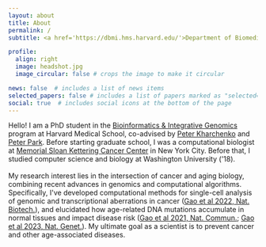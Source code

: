 ```yaml
---
layout: about
title: About
permalink: /
subtitle: <a href='https://dbmi.hms.harvard.edu/'>Department of Biomedical Informatics</a>, Harvard Medical School

profile:
  align: right
  image: headshot.jpg
  image_circular: false # crops the image to make it circular

news: false  # includes a list of news items
selected_papers: false # includes a list of papers marked as "selected={true}"
social: true  # includes social icons at the bottom of the page
---
```

Hello! I am a PhD student in the [Bioinformatics & Integrative Genomics](https://bigphd.hms.harvard.edu/) program at Harvard Medical School, co-advised by [Peter Kharchenko](https://altoslabs.com/team/principal-investigators-san-diego/peter-kharchenko/) and [Peter Park](https://compbio.hms.harvard.edu/people/peter-j-park). Before starting graduate school, I was a computational biologist at [Memorial Sloan Kettering Cancer Center](https://componcmsk.org/) in New York City. Before that, I studied computer science and biology at Washington University ('18).
<br><br>
My research interest lies in the intersection of cancer and aging biology, combining recent advances in genomics and computational algorithms. Specifically, I've developed computational methods for single-cell analysis of genomic and transcriptional aberrations in cancer ([Gao et al 2022, Nat. Biotech.](https://www.nature.com/articles/s41587-022-01468-y)), and elucidated how age-related DNA mutations accumulate in normal tissues and impact disease risk ([Gao et al 2021, Nat. Commun.](https://www.nature.com/articles/s41467-020-20565-7); [Gao et al 2023, Nat. Genet.](https://www.nature.com/articles/s41588-023-01537-1)). My ultimate goal as a scientist is to prevent cancer and other age-associated diseases.